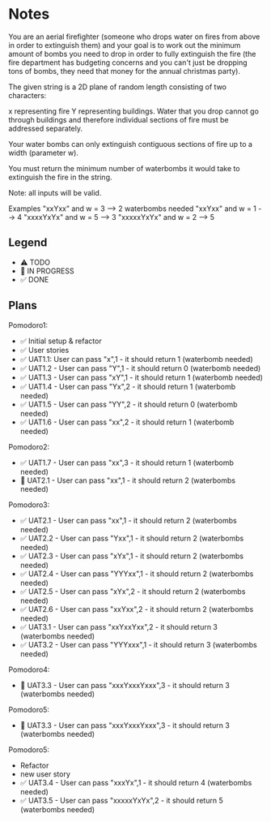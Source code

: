 # Notes

You are an aerial firefighter (someone who drops water on fires from above in order to extinguish them) and your goal is to work out the minimum amount of bombs you need to drop in order to fully extinguish the fire (the fire department has budgeting concerns and you can't just be dropping tons of bombs, they need that money for the annual christmas party).

The given string is a 2D plane of random length consisting of two characters:

x representing fire
Y representing buildings.
Water that you drop cannot go through buildings and therefore individual sections of fire must be addressed separately.

Your water bombs can only extinguish contiguous sections of fire up to a width (parameter w).

You must return the minimum number of waterbombs it would take to extinguish the fire in the string.

Note: all inputs will be valid.

Examples
"xxYxx" and w = 3      -->  2 waterbombs needed
"xxYxx" and w = 1      -->  4
"xxxxYxYx" and w = 5   -->  3
"xxxxxYxYx" and w = 2  -->  5

## Legend
- ⚠ TODO
- 🚧 IN PROGRESS
- ✅ DONE

## Plans

Pomodoro1:
- ✅ Initial setup & refactor
- ✅ User stories
- ✅ UAT1.1: User can pass "x",1 - it should return 1 (waterbomb needed)
- ✅ UAT1.2 -  User can pass "Y",1 - it should return 0 (waterbomb needed)
- ✅ UAT1.3 -  User can pass "xY",1 - it should return 1 (waterbomb needed)
- ✅ UAT1.4 -  User can pass "Yx",2 - it should return 1 (waterbomb needed)
- ✅ UAT1.5 -  User can pass "YY",2 - it should return 0 (waterbomb needed)
- ✅ UAT1.6 -  User can pass "xx",2 - it should return 1 (waterbomb needed)

Pomodoro2:

- ✅ UAT1.7 -  User can pass "xx",3 - it should return 1 (waterbomb needed)
- 🚧 UAT2.1 -  User can pass "xx",1 - it should return 2 (waterbombs needed)


Pomodoro3:
- ✅ UAT2.1 -  User can pass "xx",1 - it should return 2 (waterbombs needed)
- ✅ UAT2.2 -  User can pass "Yxx",1 - it should return 2 (waterbombs needed)
- ✅ UAT2.3 -  User can pass "xYx",1 - it should return 2 (waterbombs needed)
- ✅ UAT2.4 -  User can pass "YYYxx",1 - it should return 2 (waterbombs needed)
- ✅ UAT2.5 -  User can pass "xYx",2 - it should return 2 (waterbombs needed)
- ✅ UAT2.6 -  User can pass "xxYxx",2 - it should return 2 (waterbombs needed)
- ✅ UAT3.1 -  User can pass "xxYxxYxx",2 - it should return 3 (waterbombs needed)
- ✅ UAT3.2 -  User can pass "YYYxxx",1 - it should return 3 (waterbombs needed)

Pomodoro4: 
- 🚧 UAT3.3 -  User can pass "xxxYxxxYxxx",3 - it should return 3 (waterbombs needed)

Pomodoro5: 
- 🚧 UAT3.3 -  User can pass "xxxYxxxYxxx",3 - it should return 3 (waterbombs needed)

Pomodoro5: 
- Refactor 
- new user story
- ✅ UAT3.4 -  User can pass "xxxYx",1 - it should return 4 (waterbombs needed)
- ✅ UAT3.5 -  User can pass "xxxxxYxYx",2 - it should return 5 (waterbombs needed)
